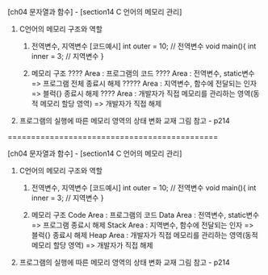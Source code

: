 	
[ch04 문자열과 함수] - [section14 C 언어의 메모리 관리]

01. C언어의 메모리 구조와 역할
	1) 전역변수, 지역변수
	[코드예시]
	int outer = 10;	// 전역변수
	void main(){
		int inner = 3;	// 지역변수
	}

	2) 메모리 구조
	???? Area : 프로그램의 코드
	???? Area : 전역변수, static변수 => 프로그램 전체 종료시 해제
	????? Area : 지역변수, 함수에 전달되는 인자 => 블럭{} 종료시 해제
	???? Area : 개발자가 직접 메모리를 관리하는 영역(동적 메모리 할당 영역) => 개발자가 직접 해제
	

02. 프로그램의 실행에 따른 메모리 영역의 상태 변화
	교재 그림 참고 - p214


=============================================

	
[ch04 문자열과 함수] - [section14 C 언어의 메모리 관리]

01. C언어의 메모리 구조와 역할
	1) 전역변수, 지역변수
	[코드예시]
	int outer = 10;	// 전역변수
	void main(){
		int inner = 3;	// 지역변수
	}

	2) 메모리 구조
	Code Area : 프로그램의 코드
	Data Area : 전역변수, static변수 => 프로그램 종료시 해제
	Stack Area : 지역변수, 함수에 전달되는 인자 => 블럭{} 종료시 해제
	Heap Area : 개발자가 직접 메모리를 관리하는 영역(동적 메모리 할당 영역) => 개발자가 직접 해제
	
02. 프로그램의 실행에 따른 메모리 영역의 상태 변화
	교재 그림 참고 - p214